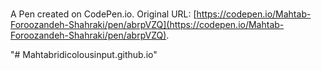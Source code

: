 # 

A Pen created on CodePen.io. Original URL: [https://codepen.io/Mahtab-Foroozandeh-Shahraki/pen/abrpVZQ](https://codepen.io/Mahtab-Foroozandeh-Shahraki/pen/abrpVZQ).

"# Mahtabridicolousinput.github.io" 
